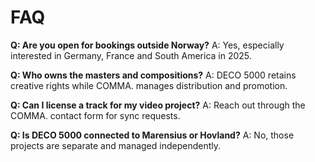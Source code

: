 # FAQ

**Q: Are you open for bookings outside Norway?**
A: Yes, especially interested in Germany, France and South America in 2025.

**Q: Who owns the masters and compositions?**
A: DECO 5000 retains creative rights while COMMA. manages distribution and promotion.

**Q: Can I license a track for my video project?**
A: Reach out through the COMMA. contact form for sync requests.

**Q: Is DECO 5000 connected to Marensius or Hovland?**
A: No, those projects are separate and managed independently.
